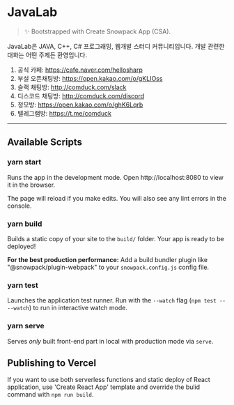 # JavaLab

> ✨ Bootstrapped with Create Snowpack App (CSA).

JavaLab은 JAVA, C++, C# 프로그래밍, 웹개발 스터디 커뮤니티입니다. 개발 관련한 대화는 어떤 주제든 환영입니다.

1. 공식 카페: https://cafe.naver.com/hellosharp
2. 부설 오픈채팅방: https://open.kakao.com/o/gKLIOss
3. 슬랙 채팅방: http://comduck.com/slack
4. 디스코드 채팅방: http://comduck.com/discord
5. 정모방: https://open.kakao.com/o/ghK6Lqrb
6. 텔레그램방: https://t.me/comduck

----

## Available Scripts

### yarn start

Runs the app in the development mode.
Open http://localhost:8080 to view it in the browser.

The page will reload if you make edits.
You will also see any lint errors in the console.

### yarn build

Builds a static copy of your site to the `build/` folder.
Your app is ready to be deployed!

**For the best production performance:** Add a build bundler plugin like "@snowpack/plugin-webpack" to your `snowpack.config.js` config file.

### yarn test

Launches the application test runner.
Run with the `--watch` flag (`npm test -- --watch`) to run in interactive watch mode.

### yarn serve

Serves *only* built front-end part in local with production mode via `serve`.

## Publishing to Vercel

If you want to use both serverless functions and static deploy of React application, use 'Create React App' template and override the bulid command with `npm run build`.
